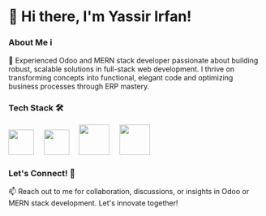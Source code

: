 # 👋 Hi there, I'm Yassir Irfan!

### About Me ℹ️

🌟 Experienced Odoo and MERN stack developer passionate about building robust, scalable solutions in full-stack web development. I thrive on transforming concepts into functional, elegant code and optimizing business processes through ERP mastery.

### Tech Stack 🛠️

 <img src="https://cdn.jsdelivr.net/gh/devicons/devicon/icons/python/python-original.svg" width="50"/> &nbsp; &nbsp;
<img src="https://cdn.jsdelivr.net/gh/devicons/devicon/icons/javascript/javascript-original.svg" width="50"/> &nbsp; &nbsp;
<img src="https://cdn.jsdelivr.net/gh/devicons/devicon/icons/mongodb/mongodb-original-wordmark.svg" width="60"/> &nbsp; &nbsp;
<img src="https://cdn.jsdelivr.net/gh/devicons/devicon/icons/postgresql/postgresql-original-wordmark.svg" width="60"/> &nbsp;

### Let's Connect! 🌟

📫 Reach out to me for collaboration, discussions, or insights in Odoo or MERN stack development. Let's innovate together!
